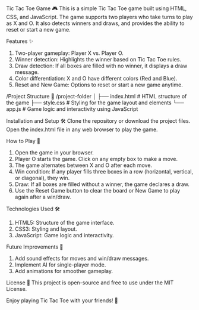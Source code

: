 Tic Tac Toe Game 🎮
This is a simple Tic Tac Toe game built using HTML, CSS, and JavaScript. The game supports two players who take turns to play as X and O. It also detects winners and draws, and provides the ability to reset or start a new game.

Features ✨
1. Two-player gameplay: Player X vs. Player O.
2. Winner detection: Highlights the winner based on Tic Tac Toe rules.
3. Draw detection: If all boxes are filled with no winner, it displays a draw message.
4. Color differentiation: X and O have different colors (Red and Blue).
5. Reset and New Game: Options to reset or start a new game anytime.

/Project Structure 📂
/project-folder
│
├── index.html      # HTML structure of the game
├── style.css       # Styling for the game layout and elements
└── app.js          # Game logic and interactivity using JavaScript

Installation and Setup 🛠️
Clone the repository or download the project files.
Open the index.html file in any web browser to play the game.

How to Play 🎲
1. Open the game in your browser.
2. Player O starts the game. Click on any empty box to make a move.
3. The game alternates between X and O after each move.
4. Win condition: If any player fills three boxes in a row (horizontal, vertical, or diagonal), they win.
5. Draw: If all boxes are filled without a winner, the game declares a draw.
6. Use the Reset Game button to clear the board or New Game to play again after a win/draw.

Technologies Used 🛠️
1. HTML5: Structure of the game interface.
2. CSS3: Styling and layout.
3. JavaScript: Game logic and interactivity.

Future Improvements 🚀
1. Add sound effects for moves and win/draw messages.
2. Implement AI for single-player mode.
3. Add animations for smoother gameplay.

License 📄
This project is open-source and free to use under the MIT License.

Enjoy playing Tic Tac Toe with your friends! 🎉